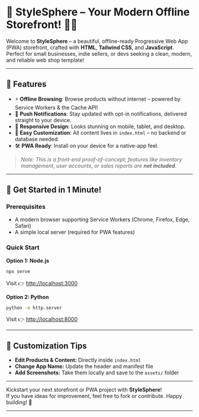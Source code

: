 # 🛒 StyleSphere – Your Modern Offline Storefront! 👚👟

Welcome to **StyleSphere** – a beautiful, offline-ready Progressive Web App (PWA) storefront, crafted with **HTML**, **Tailwind CSS**, and **JavaScript**. Perfect for small businesses, indie sellers, or devs seeking a clean, modern, and reliable web shop template!

---

## 🌟 Features

- ⚡ **Offline Browsing**: Browse products without internet – powered by Service Workers & the Cache API!
- 🔔 **Push Notifications**: Stay updated with opt-in notifications, delivered straight to your device.
- 📱 **Responsive Design**: Looks stunning on mobile, tablet, and desktop.
- 🎨 **Easy Customization**: All content lives in `index.html` – no backend or database needed.
- 🛠️ **PWA Ready**: Install on your device for a native-app feel.

> _Note: This is a front-end proof-of-concept; features like inventory management, user accounts, or sales reports are **not included**._

---

## 🚀 Get Started in 1 Minute!

### Prerequisites

- A modern browser supporting Service Workers (Chrome, Firefox, Edge, Safari)
- A simple local server (required for PWA features)

### Quick Start

**Option 1: Node.js**

```bash
npx serve
```
Visit 👉 [http://localhost:3000](http://localhost:3000)

**Option 2: Python**

```bash
python -m http.server
```
Visit 👉 [http://localhost:8000](http://localhost:8000)

---


## 🎨 Customization Tips

- **Edit Products & Content:** Directly inside `index.html`
- **Change App Name:** Update the header and manifest file
- **Add Screenshots:** Take them locally and save to the `assets/` folder

---

Kickstart your next storefront or PWA project with **StyleSphere**!  
If you have ideas for improvement, feel free to fork or contribute. Happy building! 🚀

---
